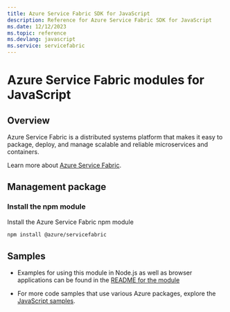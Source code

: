 ```yaml
---
title: Azure Service Fabric SDK for JavaScript
description: Reference for Azure Service Fabric SDK for JavaScript
ms.date: 12/12/2023
ms.topic: reference
ms.devlang: javascript
ms.service: servicefabric
---
```

# Azure Service Fabric modules for JavaScript

## Overview

Azure Service Fabric is a distributed systems platform that makes it easy to package, deploy, and manage scalable and reliable microservices and containers.

Learn more about [Azure Service Fabric](https://docs.microsoft.com/azure/service-fabric/service-fabric-overview).

## Management package

### Install the npm module

Install the Azure Service Fabric npm module

```bash
npm install @azure/servicefabric
```

## Samples

* Examples for using this module in Node.js as well as browser applications can be found in the [README for the module](https://www.npmjs.com/package/@azure/servicefabric)

* For more code samples that use various Azure packages, explore the [JavaScript samples](https://docs.microsoft.com/samples/browse/?languages=javascript).